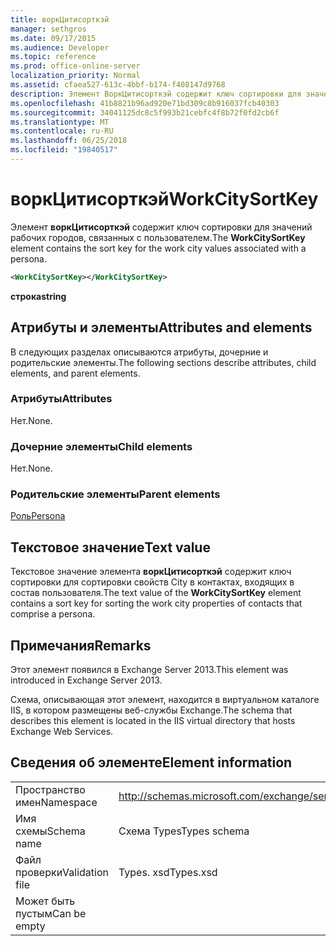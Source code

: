 ```yaml
---
title: воркЦитисорткэй
manager: sethgros
ms.date: 09/17/2015
ms.audience: Developer
ms.topic: reference
ms.prod: office-online-server
localization_priority: Normal
ms.assetid: cfaea527-613c-4bbf-b174-f408147d9768
description: Элемент ВоркЦитисорткэй содержит ключ сортировки для значений рабочих городов, связанных с пользователем.
ms.openlocfilehash: 41b8821b96ad920e71bd309c8b916037fcb40303
ms.sourcegitcommit: 34041125dc8c5f993b21cebfc4f8b72f0fd2cb6f
ms.translationtype: MT
ms.contentlocale: ru-RU
ms.lasthandoff: 06/25/2018
ms.locfileid: "19840517"
---
```

# <a name="workcitysortkey"></a><span data-ttu-id="df12f-103">воркЦитисорткэй</span><span class="sxs-lookup"><span data-stu-id="df12f-103">WorkCitySortKey</span></span>

<span data-ttu-id="df12f-104">Элемент **воркЦитисорткэй** содержит ключ сортировки для значений рабочих городов, связанных с пользователем.</span><span class="sxs-lookup"><span data-stu-id="df12f-104">The **WorkCitySortKey** element contains the sort key for the work city values associated with a persona.</span></span> 
  
```XML
<WorkCitySortKey></WorkCitySortKey>
```

 <span data-ttu-id="df12f-105">**строка**</span><span class="sxs-lookup"><span data-stu-id="df12f-105">**string**</span></span>
## <a name="attributes-and-elements"></a><span data-ttu-id="df12f-106">Атрибуты и элементы</span><span class="sxs-lookup"><span data-stu-id="df12f-106">Attributes and elements</span></span>

<span data-ttu-id="df12f-107">В следующих разделах описываются атрибуты, дочерние и родительские элементы.</span><span class="sxs-lookup"><span data-stu-id="df12f-107">The following sections describe attributes, child elements, and parent elements.</span></span>
  
### <a name="attributes"></a><span data-ttu-id="df12f-108">Атрибуты</span><span class="sxs-lookup"><span data-stu-id="df12f-108">Attributes</span></span>

<span data-ttu-id="df12f-109">Нет.</span><span class="sxs-lookup"><span data-stu-id="df12f-109">None.</span></span>
  
### <a name="child-elements"></a><span data-ttu-id="df12f-110">Дочерние элементы</span><span class="sxs-lookup"><span data-stu-id="df12f-110">Child elements</span></span>

<span data-ttu-id="df12f-111">Нет.</span><span class="sxs-lookup"><span data-stu-id="df12f-111">None.</span></span>
  
### <a name="parent-elements"></a><span data-ttu-id="df12f-112">Родительские элементы</span><span class="sxs-lookup"><span data-stu-id="df12f-112">Parent elements</span></span>

[<span data-ttu-id="df12f-113">Роль</span><span class="sxs-lookup"><span data-stu-id="df12f-113">Persona</span></span>](persona.md)
  
## <a name="text-value"></a><span data-ttu-id="df12f-114">Текстовое значение</span><span class="sxs-lookup"><span data-stu-id="df12f-114">Text value</span></span>

<span data-ttu-id="df12f-115">Текстовое значение элемента **воркЦитисорткэй** содержит ключ сортировки для сортировки свойств City в контактах, входящих в состав пользователя.</span><span class="sxs-lookup"><span data-stu-id="df12f-115">The text value of the **WorkCitySortKey** element contains a sort key for sorting the work city properties of contacts that comprise a persona.</span></span> 
  
## <a name="remarks"></a><span data-ttu-id="df12f-116">Примечания</span><span class="sxs-lookup"><span data-stu-id="df12f-116">Remarks</span></span>

<span data-ttu-id="df12f-117">Этот элемент появился в Exchange Server 2013.</span><span class="sxs-lookup"><span data-stu-id="df12f-117">This element was introduced in Exchange Server 2013.</span></span>
  
<span data-ttu-id="df12f-118">Схема, описывающая этот элемент, находится в виртуальном каталоге IIS, в котором размещены веб-службы Exchange.</span><span class="sxs-lookup"><span data-stu-id="df12f-118">The schema that describes this element is located in the IIS virtual directory that hosts Exchange Web Services.</span></span>
  
## <a name="element-information"></a><span data-ttu-id="df12f-119">Сведения об элементе</span><span class="sxs-lookup"><span data-stu-id="df12f-119">Element information</span></span>

|||
|:-----|:-----|
|<span data-ttu-id="df12f-120">Пространство имен</span><span class="sxs-lookup"><span data-stu-id="df12f-120">Namespace</span></span>  <br/> |http://schemas.microsoft.com/exchange/services/2006/types  <br/> |
|<span data-ttu-id="df12f-121">Имя схемы</span><span class="sxs-lookup"><span data-stu-id="df12f-121">Schema name</span></span>  <br/> |<span data-ttu-id="df12f-122">Схема Types</span><span class="sxs-lookup"><span data-stu-id="df12f-122">Types schema</span></span>  <br/> |
|<span data-ttu-id="df12f-123">Файл проверки</span><span class="sxs-lookup"><span data-stu-id="df12f-123">Validation file</span></span>  <br/> |<span data-ttu-id="df12f-124">Types. xsd</span><span class="sxs-lookup"><span data-stu-id="df12f-124">Types.xsd</span></span>  <br/> |
|<span data-ttu-id="df12f-125">Может быть пустым</span><span class="sxs-lookup"><span data-stu-id="df12f-125">Can be empty</span></span>  <br/> ||
   

